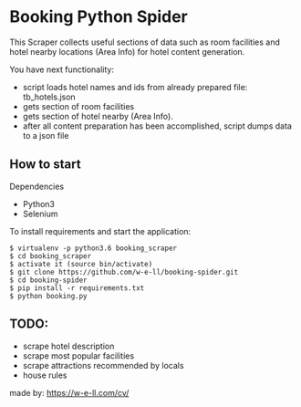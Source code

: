 # Booking Python Spider

This Scraper collects useful sections of data such as room facilities and hotel nearby locations (Area Info) for hotel content generation.

You have next functionality:
* script loads hotel names and ids from already prepared file: tb_hotels.json
* gets section of room facilities
* gets section of hotel nearby (Area Info).
* after all content preparation has been accomplished, script dumps data to a json file

## How to start
Dependencies

* Python3
* Selenium

To install requirements and start the application:

```
$ virtualenv -p python3.6 booking_scraper
$ cd booking_scraper
$ activate it (source bin/activate)
$ git clone https://github.com/w-e-ll/booking-spider.git
$ cd booking-spider
$ pip install -r requirements.txt
$ python booking.py
```

## TODO:
* scrape hotel description
* scrape most popular facilities
* scrape attractions recommended by locals
* house rules

made by: https://w-e-ll.com/cv/
